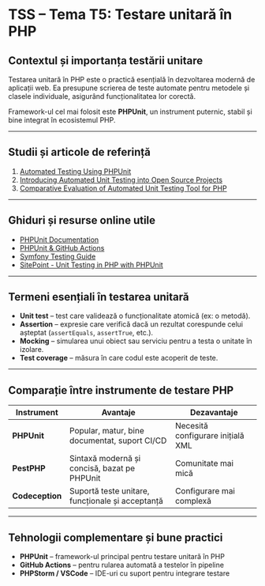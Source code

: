 # TSS – Tema T5: Testare unitară în PHP

## Contextul și importanța testării unitare

Testarea unitară în PHP este o practică esențială în dezvoltarea modernă de aplicații web. Ea presupune scrierea de teste automate pentru metodele și clasele individuale, asigurând funcționalitatea lor corectă.

Framework-ul cel mai folosit este **PHPUnit**, un instrument puternic, stabil și bine integrat în ecosistemul PHP.

---

## Studii și articole de referință

1. [Automated Testing Using PHPUnit](https://www.phparch.com/2023/03/automated-testing-using-phpunit/)
2. [Introducing Automated Unit Testing into Open Source Projects](https://link.springer.com/content/pdf/10.1007/978-3-642-13244-5_32)
3. [Comparative Evaluation of Automated Unit Testing Tool for PHP](https://www.researchgate.net/publication/313208886)

---

## Ghiduri și resurse online utile

- [PHPUnit Documentation](https://phpunit.de/documentation.html)
- [PHPUnit & GitHub Actions](https://phpunit.readthedocs.io/en/latest/continuous-integration/github-actions.html)
- [Symfony Testing Guide](https://symfony.com/doc/current/testing.html)
- [SitePoint - Unit Testing in PHP with PHPUnit](https://www.sitepoint.com/unit-testing-in-php-with-phpunit/)

---

## Termeni esențiali în testarea unitară

- **Unit test** – test care validează o funcționalitate atomică (ex: o metodă).
- **Assertion** – expresie care verifică dacă un rezultat corespunde celui așteptat (`assertEquals`, `assertTrue`, etc.).
- **Mocking** – simularea unui obiect sau serviciu pentru a testa o unitate în izolare.
- **Test coverage** – măsura în care codul este acoperit de teste.

---

## Comparație între instrumente de testare PHP

| Instrument   | Avantaje                                                             | Dezavantaje                          |
|--------------|----------------------------------------------------------------------|--------------------------------------|
| **PHPUnit**     | Popular, matur, bine documentat, suport CI/CD                    | Necesită configurare inițială XML    |
| **PestPHP**     | Sintaxă modernă și concisă, bazat pe PHPUnit                      | Comunitate mai mică                  |
| **Codeception** | Suportă teste unitare, funcționale și acceptanță                 | Configurare mai complexă             |

---

## Tehnologii complementare și bune practici

- **PHPUnit** – framework-ul principal pentru testare unitară în PHP  
- **GitHub Actions** – pentru rularea automată a testelor în pipeline    
- **PHPStorm / VSCode** – IDE-uri cu suport pentru integrare testare
